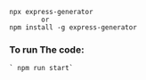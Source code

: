 ```
npx express-generator 
        or
npm install -g express-generator
```
### To run The code:
    ` npm run start` 
